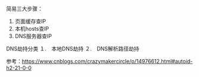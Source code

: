 简易三大步骤：

1. 页面缓存查IP
2. 本机hosts查IP
3. DNS服务器查IP

DNS劫持分类
１.　本地DNS劫持
２.　DNS解析路径劫持

参考：<https://www.cnblogs.com/crazymakercircle/p/14976612.html#autoid-h2-21-0-0>
